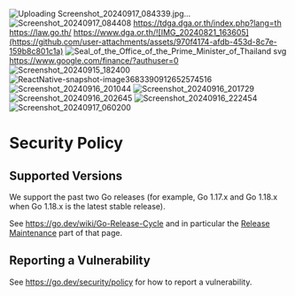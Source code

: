 ![Uploading Screenshot_20240917_084339.jpg…]()
![Screenshot_20240917_084408](https://github.com/user-attachments/assets/edee80e3-6a92-4673-ab6a-2b7dc77e3963)
https://tdga.dga.or.th/index.php?lang=th
https://law.go.th/
https://www.dga.or.th/![IMG_20240821_163605](https://github.com/user-attachments/assets/970f4174-afdb-453d-8c7e-159b8c801c1a)
![Seal_of_the_Office_of_the_Prime_Minister_of_Thailand svg](https://github.com/user-attachments/assets/25942e02-857c-42e4-847f-73d500391b6a)
https://www.google.com/finance/?authuser=0
![Screenshot_20240915_182400](https://github.com/user-attachments/assets/500347e9-62c2-44cf-9782-c1c98b000a6e)
![ReactNative-snapshot-image3683390912652574516](https://github.com/user-attachments/assets/ad52a76e-f397-48f6-889c-f2525d795698)
![Screenshot_20240916_201044](https://github.com/user-attachments/assets/7debc7b7-6132-4440-95de-f0f8c013f781)
![Screenshot_20240916_201729](https://github.com/user-attachments/assets/a0f0880a-607a-4549-b6ea-d8a9a9ca01f8)
![Screenshot_20240916_202645](https://github.com/user-attachments/assets/87b7d4c4-a6d8-4e33-adc7-0a55718e5557)
![Screenshot_20240916_222454](https://github.com/user-attachments/assets/0aca8483-2885-435a-8ac2-6900ab897a7d)
![Screenshot_20240917_060200](https://github.com/user-attachments/assets/9f343989-816d-4339-be6b-e03f37e0d9f2)

# Security Policy

## Supported Versions

We support the past two Go releases (for example, Go 1.17.x and Go 1.18.x when Go 1.18.x is the latest stable release).

See https://go.dev/wiki/Go-Release-Cycle and in particular the
[Release Maintenance](https://go.dev/wiki/Go-Release-Cycle#release-maintenance)
part of that page.

## Reporting a Vulnerability

See https://go.dev/security/policy for how to report a vulnerability.

